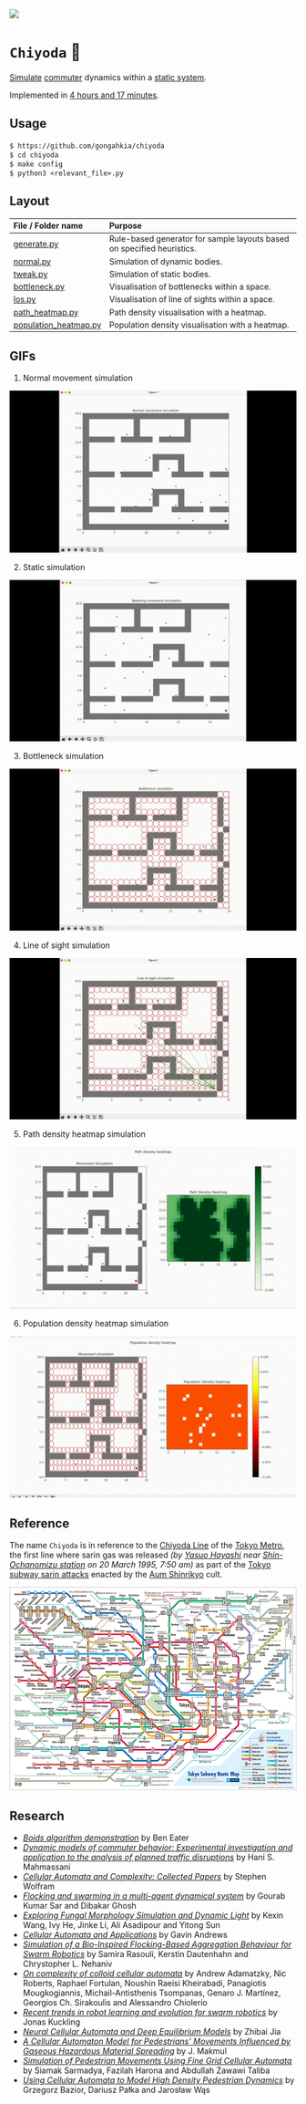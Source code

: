 [![](https://img.shields.io/badge/chiyoda_1.0.0-passing-green)](https://github.com/gongahkia/chiyoda/releases/tag/1.0.0) 

# `Chiyoda` 🚆

[Simulate](#gifs) [commuter](https://dictionary.cambridge.org/dictionary/english/commuter) dynamics within a [static system](https://www.quora.com/What-is-the-difference-between-a-static-and-dynamic-system).

Implemented in [4 hours and 17 minutes](https://github.com/gongahkia/chiyoda/commit/06ab35a1f475c393faf7a3e2412a90b8e2ef4bb6).

## Usage

```console
$ https://github.com/gongahkia/chiyoda
$ cd chiyoda
$ make config
$ python3 <relevant_file>.py
```

## Layout

| File / Folder name | Purpose |
| :--- | :--- |
| [generate.py](./src/generate.py) | Rule-based generator for sample layouts based on specified heuristics. |
| [normal.py](./src/normal.py) | Simulation of dynamic bodies. |
| [tweak.py](./src/tweak.py) | Simulation of static bodies. |
| [bottleneck.py](./src/bottleneck.py) | Visualisation of bottlenecks within a space. |
| [los.py](./src/los.py) | Visualisation of line of sights within a space. |
| [path_heatmap.py](./src/path_heatmap.py) | Path density visualisation with a heatmap. |
| [population_heatmap.py](./src/population_heatmap.py) | Population density visualisation with a heatmap. |

## GIFs

1. Normal movement simulation

![](./asset/reference/normal.gif)

2. Static simulation

![](./asset/reference/tweak.gif)

3. Bottleneck simulation

![](./asset/reference/bottleneck.gif)

4. Line of sight simulation

![](./asset/reference/los.gif)

5. Path density heatmap simulation

![](./asset/reference/path.gif)

6. Population density heatmap simulation

![](./asset/reference/population.gif)

## Reference

The name `Chiyoda` is in reference to the [Chiyoda Line](https://en.wikipedia.org/wiki/Tokyo_Metro_Chiyoda_Line) of the [Tokyo Metro](https://www.tokyometro.jp/en/index.html), the first line where sarin gas was released *(by [Yasuo Hayashi](https://en.wikipedia.org/wiki/Lin_Tainan) near [Shin-Ochanomizu station](https://en.wikipedia.org/wiki/Shin-ochanomizu_Station) on 20 March 1995, 7:50 am)* as part of the [Tokyo subway sarin attacks](https://en.wikipedia.org/wiki/Tokyo_subway_sarin_attack) enacted by the [Aum Shinrikyo](https://en.wikipedia.org/wiki/Aum_Shinrikyo) cult.

![](./asset/logo/map.png)

## Research

* [*Boids algorithm demonstration*](https://eater.net/boids) by Ben Eater
* [*Dynamic models of commuter behavior: Experimental investigation and application to the analysis of planned traffic disruptions*](https://www.sciencedirect.com/science/article/abs/pii/0191260790900366) by Hani S. Mahmassani
* [*Cellular Automata and Complexity: Collected Papers*](https://www.stephenwolfram.com/publications/cellular-automata-complexity/) by Stephen Wolfram
* [*Flocking and swarming in a multi-agent dynamical system*](https://pubs.aip.org/aip/cha/article-abstract/33/12/123126/2930567/Flocking-and-swarming-in-a-multi-agent-dynamical?redirectedFrom=fulltext) by Gourab Kumar Sar and Dibakar Ghosh
* [*Exploring Fungal Morphology Simulation and Dynamic Light*](https://dl.acm.org/doi/10.1145/3680530.3695440) by Kexin Wang, Ivy He, Jinke Li, Ali Asadipour and Yitong Sun
* [*Cellular Automata and Applications*](https://www.whitman.edu/Documents/Academics/Mathematics/andrewgw.pdf) by Gavin Andrews
* [*Simulation of a Bio-Inspired Flocking-Based Aggregation Behaviour for Swarm Robotics*](https://www.mdpi.com/2313-7673/9/11/668) by Samira Rasouli, Kerstin Dautenhahn and Chrystopher L. Nehaniv
* [*On complexity of colloid cellular automata*](https://www.nature.com/articles/s41598-024-72107-6) by Andrew Adamatzky, Nic Roberts, Raphael Fortulan, Noushin Raeisi Kheirabadi, Panagiotis Mougkogiannis, Michail-Antisthenis Tsompanas, Genaro J. Martínez, Georgios Ch. Sirakoulis and Alessandro Chiolerio 
* [*Recent trends in robot learning and evolution for swarm robotics*](https://www.frontiersin.org/journals/robotics-and-ai/articles/10.3389/frobt.2023.1134841/full) by Jonas Kuckling
* [*Neural Cellular Automata and Deep Equilibrium Models*](http://arxiv.org/pdf/2501.03573.pdf) by Zhibai Jia
* [*A Cellular Automaton Model for Pedestrians' Movements Influenced by Gaseous Hazardous Material Spreading*](https://onlinelibrary.wiley.com/doi/10.1155/2020/3402198) by J. Makmul
* [*Simulation of Pedestrian Movements Using Fine Grid Cellular Automata*](https://arxiv.org/ftp/arxiv/papers/1406/1406.3567.pdf) by Siamak Sarmadya, Fazilah Harona and Abdullah Zawawi Taliba
* [*Using Cellular Automata to Model High Density Pedestrian Dynamics*](https://pmc.ncbi.nlm.nih.gov/articles/PMC7302238/) by Grzegorz Bazior, Dariusz Pałka and Jarosław Wąs
